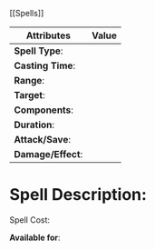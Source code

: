 [[Spells]]

| Attributes         | Value |
| ------------------ | ----- |
| **Spell Type**:    |       |
| **Casting Time**:  |       |
| **Range**:         |       |
| **Target**:        |       |
| **Components**:    |       |
| **Duration**:      |       |
| **Attack/Save**:   |       |
| **Damage/Effect**: |       |

# Spell Description: 


Spell Cost:

**Available for**: